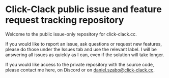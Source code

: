 # Click-Clack public issue and feature request tracking repository

Welcome to the public issue-only repository for click-clack.cc.

If you would like to report an issue, ask questions or request new features, please do those under the Issues tab and use the relevant label. I will be answering all issues as quickly as I can, even if the solution will take longer.

If you would like access to the private repository with the source code, please contact me here, on Discord or on daniel.szabo@click-clack.cc.

